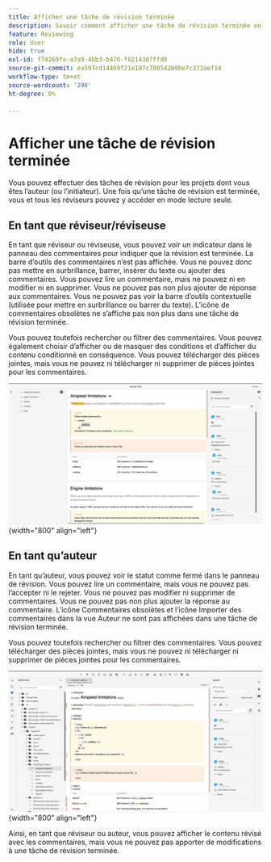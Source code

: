 ```yaml
---
title: Afficher une tâche de révision terminée
description: Savoir comment afficher une tâche de révision terminée en tant que réviseur ou auteur dans AEM Guides.
feature: Reviewing
role: User
hide: true
exl-id: f74269fe-a7a9-4bb3-b476-f8214387ffd0
source-git-commit: ea597cd14469f21e197c700542b9be7c373aef14
workflow-type: tm+mt
source-wordcount: '298'
ht-degree: 0%

---
```


# Afficher une tâche de révision terminée

Vous pouvez effectuer des tâches de révision pour les projets dont vous êtes l’auteur (ou l’initiateur). Une fois qu’une tâche de révision est terminée, vous et tous les réviseurs pouvez y accéder en mode lecture seule.

## En tant que réviseur/réviseuse

En tant que réviseur ou réviseuse, vous pouvez voir un indicateur dans le panneau des commentaires pour indiquer que la révision est terminée. La barre d’outils des commentaires n’est pas affichée. Vous ne pouvez donc pas mettre en surbrillance, barrer, insérer du texte ou ajouter des commentaires. Vous pouvez lire un commentaire, mais ne pouvez ni en modifier ni en supprimer. Vous ne pouvez pas non plus ajouter de réponse aux commentaires. Vous ne pouvez pas voir la barre d’outils contextuelle (utilisée pour mettre en surbrillance ou barrer du texte). L’icône de commentaires obsolètes ne s’affiche pas non plus dans une tâche de révision terminée.

Vous pouvez toutefois rechercher ou filtrer des commentaires. Vous pouvez également choisir d’afficher ou de masquer des conditions et d’afficher du contenu conditionné en conséquence. Vous pouvez télécharger des pièces jointes, mais vous ne pouvez ni télécharger ni supprimer de pièces jointes pour les commentaires.

![](images/complete-task-reviewer.png){width="800" align="left"}


## En tant qu’auteur

En tant qu’auteur, vous pouvez voir le statut comme fermé dans le panneau de révision. Vous pouvez lire un commentaire, mais vous ne pouvez pas l’accepter ni le rejeter. Vous ne pouvez pas modifier ni supprimer de commentaires. Vous ne pouvez pas non plus ajouter la réponse au commentaire. L’icône Commentaires obsolètes et l’icône Importer des commentaires dans la vue Auteur ne sont pas affichées dans une tâche de révision terminée.

Vous pouvez toutefois rechercher ou filtrer des commentaires. Vous pouvez télécharger des pièces jointes, mais vous ne pouvez ni télécharger ni supprimer de pièces jointes pour les commentaires.

![](images/completed-task-author.png){width="800" align="left"}

Ainsi, en tant que réviseur ou auteur, vous pouvez afficher le contenu révisé avec les commentaires, mais vous ne pouvez pas apporter de modifications à une tâche de révision terminée.
